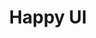 ---
title: Happy UI
hero:
title: Happy UI
desc: 文档站点基于 dumi 生成
actions:
- text: 快速上手
link: /getting-started
features:
- icon: https://gw.alipayobjects.com/zos/bmw-prod/881dc458-f20b-407b-947a-95104b5ec82b/k79dm8ih_w144_h144.png
  title: 特性 1
  desc: Balabala
- icon: https://gw.alipayobjects.com/zos/bmw-prod/d60657df-0822-4631-9d7c-e7a869c2f21c/k79dmz3q_w126_h126.png
  title: 特性 2
  desc: Balabala
- icon: https://gw.alipayobjects.com/zos/bmw-prod/d1ee0c6f-5aed-4a45-a507-339a4bfe076c/k7bjsocq_w144_h144.png
  title: 特性 3
  desc: Balabala
  footer: Open-source MIT Licensed | Copyright © 2020<br />Powered by [dumi](https://d.umijs.org)
---